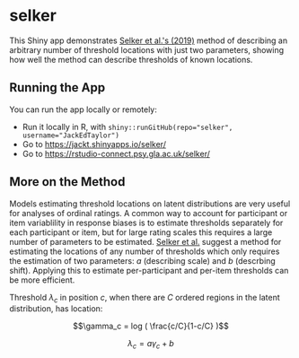 # selker

This Shiny app demonstrates [Selker et al.'s (2019)](https://doi.org/10.3758/s13428-019-01231-3) method of describing an arbitrary number of threshold locations with just two parameters, showing how well the method can describe thresholds of known locations.

## Running the App

You can run the app locally or remotely:

* Run it locally in R, with `shiny::runGitHub(repo="selker", username="JackEdTaylor")`
* Go to https://jackt.shinyapps.io/selker/
* Go to https://rstudio-connect.psy.gla.ac.uk/selker/

## More on the Method

Models estimating threshold locations on latent distributions are very useful for analyses of ordinal ratings. A common way to account for participant or item variablility in response biases is to estimate thresholds separately for each participant or item, but for large rating scales this requires a large number of parameters to be estimated. [Selker et al.](https://doi.org/10.3758/s13428-019-01231-3) suggest a method for estimating the locations of any number of thresholds which only requires the estimation of two parameters: $a$ (describing scale) and $b$ (descrbing shift). Applying this to estimate per-participant and per-item thresholds can be more efficient.

Threshold $\lambda_c$ in position $c$, when there are $C$ ordered regions in the latent distribution, has location:

$$\gamma_c = log ( \frac{c/C}{1-c/C} )$$

$$\lambda_c = a \gamma_c + b$$
